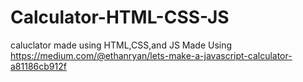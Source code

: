 # Calculator-HTML-CSS-JS
caluclator made using HTML,CSS,and JS
Made Using https://medium.com/@ethanryan/lets-make-a-javascript-calculator-a81186cb912f
